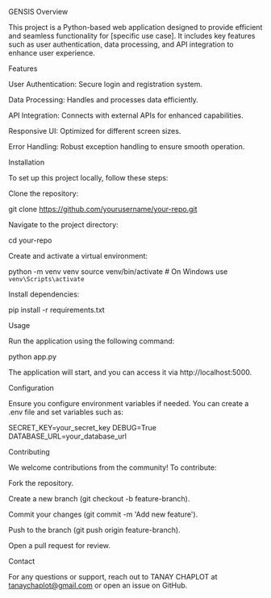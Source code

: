 GENSIS
Overview

This project is a Python-based web application designed to provide efficient and seamless functionality for [specific use case]. It includes key features such as user authentication, data processing, and API integration to enhance user experience.

Features

User Authentication: Secure login and registration system.

Data Processing: Handles and processes data efficiently.

API Integration: Connects with external APIs for enhanced capabilities.

Responsive UI: Optimized for different screen sizes.

Error Handling: Robust exception handling to ensure smooth operation.

Installation

To set up this project locally, follow these steps:

Clone the repository:

git clone https://github.com/yourusername/your-repo.git

Navigate to the project directory:

cd your-repo

Create and activate a virtual environment:

python -m venv venv
source venv/bin/activate  # On Windows use `venv\Scripts\activate`

Install dependencies:

pip install -r requirements.txt

Usage

Run the application using the following command:

python app.py

The application will start, and you can access it via http://localhost:5000.

Configuration

Ensure you configure environment variables if needed. You can create a .env file and set variables such as:

SECRET_KEY=your_secret_key
DEBUG=True
DATABASE_URL=your_database_url

Contributing

We welcome contributions from the community! To contribute:

Fork the repository.

Create a new branch (git checkout -b feature-branch).

Commit your changes (git commit -m 'Add new feature').

Push to the branch (git push origin feature-branch).

Open a pull request for review.


Contact

For any questions or support, reach out to TANAY CHAPLOT at tanaychaplot@gmail.com or open an issue on GitHub.
